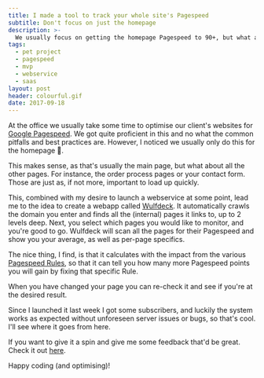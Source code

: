 ```yaml
---
title: I made a tool to track your whole site's Pagespeed
subtitle: Don't focus on just the homepage
description: >-
  We usually focus on getting the homepage Pagespeed to 90+, but what about the rest of the pages? I made a tool to help with this.
tags:
  - pet project
  - pagespeed
  - mvp
  - webservice
  - saas
layout: post
header: colourful.gif
date: 2017-09-18
---
```


At the office we usually take some time to optimise our client's websites for [Google Pagespeed](https://developers.google.com/speed/pagespeed/insights/). We got quite proficient in this and no what the common pitfalls and best practices are. However, I noticed we usually only do this for the homepage 🤔.

This makes sense, as that's usually the main page, but what about all the other pages. For instance, the order process pages or your contact form. Those are just as, if not more, important to load up quickly.

<!-- Rectangle Ad -->

<!-- <center>
<ins class="adsbygoogle"
     style="display:inline-block;width:336px;height:280px"
     data-ad-client="ca-pub-0534492338431642"
     data-ad-slot="3199566305"></ins>
</center>
<script>
(adsbygoogle = window.adsbygoogle || []).push({});
</script> -->

This, combined with my desire to launch a webservice at some point, lead me to the idea to create a webapp called [Wulfdeck](https://wulfdeck.com). It automatically crawls the domain you enter and finds all the (internal) pages it links to, up to 2 levels deep. Next, you select which pages you would like to monitor, and you're good to go. Wulfdeck will scan all the pages for their Pagespeed and show you your average, as well as per-page specifics.

The nice thing, I find, is that it calculates with the impact from the various [Pagespeed Rules](https://developers.google.com/speed/docs/insights/rules), so that it can tell you how many more Pagespeed points you will gain by fixing that specific Rule.

When you have changed your page you can re-check it and see if you're at the desired result.

Since I launched it last week I got some subscribers, and luckily the system works as expected without unforeseen server issues or bugs, so that's cool. I'll see where it goes from here.

If you want to give it a spin and give me some feedback that'd be great. Check it out [here](https://wulfdeck.com).

Happy coding (and optimising)!
